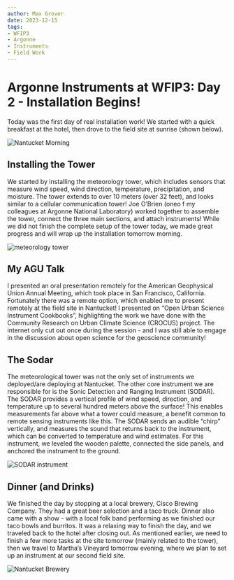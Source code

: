 ```yaml
---
author: Max Grover
date: 2023-12-15
tags:
- WFIP3
- Argonne
- Instruments
- Field Work
---
```


# Argonne Instruments at WFIP3: Day 2 - Installation Begins!

Today was the first day of real installation work! We started with a quick breakfast at the hotel, then drove to the field site at sunrise (shown below).

![Nantucket Morning](../images/morning-field-site.jpg)

## Installing the Tower

We started by installing the meteorology tower, which includes sensors that measure wind speed, wind direction, temperature, precipitation, and moisture. The tower extends to over 10 meters (over 32 feet), and looks similar to a cellular communication tower! Joe O’Brien (oneo f my colleagues at Argonne National Laboratory) worked together to assemble the tower, connect the three main sections, and attach instruments! While we did not finish the complete setup of the tower today, we made great progress and will wrap up the installation tomorrow morning.

![meteorology tower](../images/nantucket-tower.jpg)

## My AGU Talk

I presented an oral presentation remotely for the American Geophysical Union Annual Meeting, which took place in San Francisco, California. Fortunately there was a remote option, which enabled me to present remotely at the field site in Nantucket! I presented on “Open Urban Science Instrument Cookbooks”, highlighting the work we have done with the Community Research on Urban Climate Science (CROCUS) project. The internet only cut out once during the session - and I was still able to engage in the discussion about open science for the geoscience community!

## The Sodar
The meteorological tower was not the only set of instruments we deployed/are deploying at Nantucket. The other core instrument we are responsible for is the Sonic Detection and Ranging Instrument (SODAR). The SODAR provides a vertical profile of wind speed, direction, and temperature up to several hundred meters above the surface! This enables measurements far above what a tower could measure, a benefit common to remote sensing instruments like this. The SODAR sends an audible “chirp” vertically, and measures the sound that returns back to the instrument, which can be converted to temperature and wind estimates. For this instrument, we leveled the wooden palette, connected the side panels, and anchored the instrument to the ground.

![SODAR instrument](../images/wfip-sodar.jpg)

## Dinner (and Drinks)

We finished the day by stopping at a local brewery, Cisco Brewing Company. They had a great beer selection and a taco truck. Dinner also came with a show - with a local folk band performing as we finished our taco bowls and burritos. It was a relaxing way to finish the day, and we traveled back to the hotel after closing out. As mentioned earlier, we need to finish a few more tasks at the site tomorrow (mainly related to the tower), then we travel to Martha’s Vineyard tomorrow evening, where we plan to set up an instrument at our second field site.

![Nantucket Brewery](../images/nantucket-brewery.jpg)